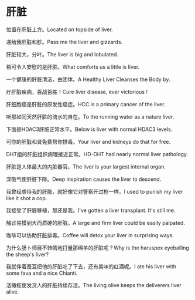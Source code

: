 # 肝脏

<p><span class="chinese">位置在肝脏上方。</span><span class="english">Located on topside of liver.</span></p>

<p><span class="chinese">递给我肝脏和胗。</span><span class="english">Pass me the liver and gizzards.</span></p>

<p><span class="chinese">肝脏较大，分叶。</span><span class="english">The liver is big and lobulated.</span></p>

<p><span class="chinese">稍可令人安慰的是肝脏。</span><span class="english">What comforts us a little is liver.</span></p>

<p><span class="chinese">一个健康的肝脏清洁，由团体。</span><span class="english">A Healthy Liver Cleanses the Body by.</span></p>

<p><span class="chinese">疗肝脏疾病，百战百胜！</span><span class="english">Cure liver disease, ever victorious !</span></p>

<p><span class="chinese">肝细胞癌是肝脏的原发性癌症。</span><span class="english">HCC is a primary cancer of the liver.</span></p>

<p><span class="chinese">听那如同天然肝脏的流水的自在。</span><span class="english">To the running water as a nature liver.</span></p>

<p><span class="chinese">下面是HDAC3肝脏正常水平。</span><span class="english">Below is liver with normal HDAC3 levels.</span></p>

<p><span class="chinese">可你的肝脏和肾免费帮你排毒。</span><span class="english">Your liver and kidneys do that for free.</span></p>

<p><span class="chinese">DHT组的肝脏组织病理接近正常。</span><span class="english">HD-DHT had nearly normal liver pathology.</span></p>

<p><span class="chinese">肝脏是人体最大的内脏器官。</span><span class="english">The liver is your largest internal organ.</span></p>

<p><span class="chinese">深吸气使肝脏下降。</span><span class="english">Deep inspiration causes the liver to descend.</span></p>

<p><span class="chinese">我曾经虐待我的肝脏，就好像它对警察开过枪一样。</span><span class="english">I used to punish my liver like it shot a cop.</span></p>

<p><span class="chinese">我接受了肝脏移植，那还是我。</span><span class="english">I've gotten a liver transplant. It's still me.</span></p>

<p><span class="chinese">触诊易摸到大而质硬的肝脏。</span><span class="english">A large and firm liver could be easily palpated.</span></p>

<p><span class="chinese">咖啡可以协助肝脏排毒。</span><span class="english">Coffee will detox your liver in surprising ways.</span></p>

<p><span class="chinese">为什么肠卜师目不转睛地打量那绵羊的肝脏呢？</span><span class="english">Why is the haruspex eyeballing the sheep's liver?</span></p>

<p><span class="chinese">我就伴着蚕豆把他的肝脏吃了下去，还有美味的红酒呢。</span><span class="english">I ate his liver with some fava and a nice Chianti.</span></p>

<p><span class="chinese">活橄榄使发货人的肝脏持续存活。</span><span class="english">The living olive keeps the deliverers liver alive.</span></p>

